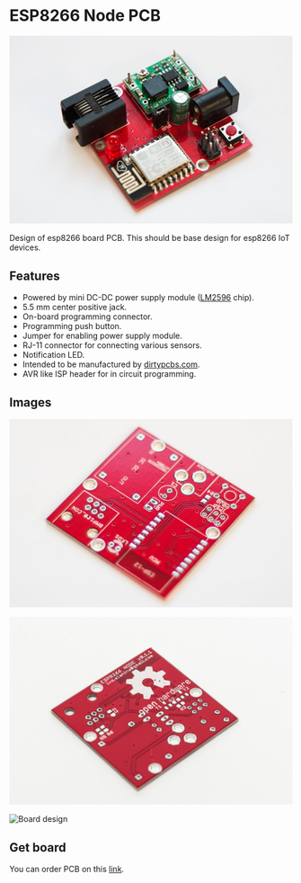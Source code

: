 # ESP8266 Node PCB

![Assembled node](img/node-assembled.jpg)

Design of esp8266 board PCB. This should be base design for esp8266 IoT devices.

## Features

 - Powered by mini DC-DC power supply module ([LM2596](http://www.ti.com/lit/ds/symlink/lm2596.pdf) chip).
 - 5.5 mm center positive jack.
 - On-board programming connector.
 - Programming push button.
 - Jumper for enabling power supply module.
 - RJ-11 connector for connecting various sensors.
 - Notification LED.
 - Intended to be manufactured by [dirtypcbs.com](http://dirtypcbs.com/).
 - AVR like ISP header for in circuit programming.

## Images

![Top view](img/node-top.jpg "Top view")

![Bottom view](img/esp8266-node-bottom.jpg "Bottom view")

![Board design](img/esp8266-board.png "Node board design")

## Get board

You can order PCB on this [link](http://dirtypcbs.com/view.php?share=19763&accesskey=6e3f3d88e4883da71c13e3f088d2c618).
